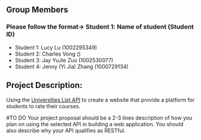 ## Group Members
### Please follow the format-> Student 1: Name of student (Student ID)
- Student 1: Lucy Lu (1002295349)
- Student 2: Charles Vong ()
- Student 3: Jay YuJie Zuo (1002530077)
- Student 4: Jenny (Yi Jia) Zhang (1000729134) 

## Project Description:
Using the [Universities List API](https://github.com/Hipo/university-domains-list) to create a website that provide a platform for students to rate their courses.

#TO DO
Your project proposal should be a 2-3 lines description of how you plan on using the selected API in building a web application. You should also describe why your API qualifies as RESTful.
